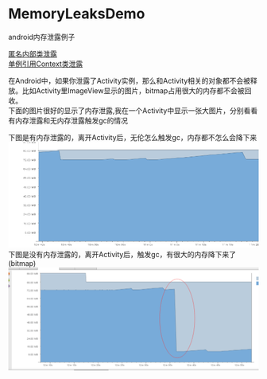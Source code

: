 # MemoryLeaksDemo
android内存泄露例子 
  
[匿名内部类泄露](https://github.com/BaronZ/MemoryLeaksDemo/blob/master/app/src/main/java/com/zzb/memoryleak/leaks/AnonymousClassLeakActivity.java)  
[单例引用Context类泄露](https://github.com/BaronZ/MemoryLeaksDemo/blob/master/app/src/main/java/com/zzb/memoryleak/leaks/SingletonContextLeakActivity.java)   
  
在Android中，如果你泄露了Activity实例，那么和Activity相关的对象都不会被释放。比如Activity里ImageView显示的图片，bitmap占用很大的内存都不会被回收。  
下面的图片很好的显示了内存泄露,我在一个Activity中显示一张大图片，分别看看有内存泄露和无内存泄露触发gc的情况  

下图是有内存泄露的，离开Activity后，无伦怎么触发gc，内存都不怎么会降下来  
![memory leak](https://github.com/BaronZ/MemoryLeaksDemo/blob/master/app/src/main/res/drawable-xhdpi/memory_leaks.png)
下图是没有内存泄露的，离开Activity后，触发gc，有很大的内存降下来了(bitmap)
![no leak](https://github.com/BaronZ/MemoryLeaksDemo/blob/master/app/src/main/res/drawable-xhdpi/no_leak.png)
